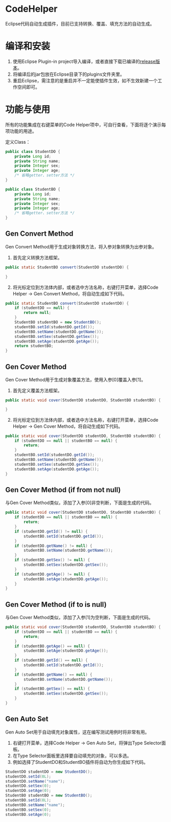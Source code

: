 # CodeHelper

Eclipse代码自动生成插件，目前已支持转换、覆盖、填充方法的自动生成。

# 编译和安装

1. 使用Eclipse Plugin-in project导入编译，或者直接下载已编译的[release版本](https://github.com/fengwk/code-helper/releases/tag/v1.0)。
2. 将编译后的jar包放在Eclipse目录下的plugins文件夹里。
3. 重启Eclipse，需注意的是重启并不一定能使插件生效，如不生效新建一个工作空间即可。

# 功能与使用

所有的功能集成在右键菜单的Code Helper项中，可自行查看，下面将逐个演示每项功能的用途。

定义Class：

```java
public class StudentDO {
    private Long id;
    private String name;
    private Integer sex;
    private Integer age;
    /* 省略getter、setter方法 */
}

public class StudentBO {
    private Long id;
    private String name;
    private Integer sex;
    private Integer age;
    /* 省略getter、setter方法 */
}
```

## Gen Convert Method

Gen Convert Method用于生成对象转换方法，将入参对象转换为出参对象。

1. 首先定义转换方法框架。

```java
public static StudentBO convert(StudentDO studentDO) {
        
}
```

2. 将光标定位到方法体内部，或者选中方法名称，右键打开菜单，选择Code Helper -> Gen Convert Method，将自动生成如下代码。

```java
public static StudentBO convert(StudentDO studentDO) {
    if (studentDO == null) {
        return null;
    }
    StudentBO studentBO = new StudentBO();
    studentBO.setId(studentDO.getId());
    studentBO.setName(studentDO.getName());
    studentBO.setSex(studentDO.getSex());
    studentBO.setAge(studentDO.getAge());
    return studentBO;
}
```

## Gen Cover Method

Gen Cover Method用于生成对象覆盖方法，使用入参[0]覆盖入参[1]。

1. 首先定义覆盖方法框架。

```java
public static void cover(StudentDO studentDO, StudentBO studentBO) {

}
```

2. 将光标定位到方法体内部，或者选中方法名称，右键打开菜单，选择Code Helper -> Gen Cover Method，将自动生成如下代码。

```java
public static void cover(StudentDO studentDO, StudentBO studentBO) {
    if (studentDO == null || studentBO == null) {
        return;
    }
    studentBO.setId(studentDO.getId());
    studentBO.setName(studentDO.getName());
    studentBO.setSex(studentDO.getSex());
    studentBO.setAge(studentDO.getAge());
}
```

## Gen Cover Method (if from not null)

与Gen Cover Method类似，添加了入参[0]非空判断，下面是生成的代码。

```java
public static void cover(StudentDO studentDO, StudentBO studentBO) {
    if (studentDO == null || studentBO == null) {
        return;
    }
    if (studentDO.getId() != null) {
        studentBO.setId(studentDO.getId());
    }
    if (studentDO.getName() != null) {
        studentBO.setName(studentDO.getName());
    }
    if (studentDO.getSex() != null) {
        studentBO.setSex(studentDO.getSex());
    }
    if (studentDO.getAge() != null) {
        studentBO.setAge(studentDO.getAge());
    }
}
```

## Gen Cover Method (if to is null)

与Gen Cover Method类似，添加了入参[1]为空判断，下面是生成的代码。

```java
public static void cover(StudentDO studentDO, StudentBO studentBO) {
    if (studentDO == null || studentBO == null) {
        return;
    }
    if (studentBO.getAge() == null) {
        studentBO.setAge(studentDO.getAge());
    }
    if (studentBO.getId() == null) {
        studentBO.setId(studentDO.getId());
    }
    if (studentBO.getName() == null) {
        studentBO.setName(studentDO.getName());
    }
    if (studentBO.getSex() == null) {
        studentBO.setSex(studentDO.getSex());
    }
}
```

## Gen Auto Set

Gen Auto Set用于自动填充对象属性，这在编写测试用例时将非常有用。

1. 右键打开菜单，选择Code Helper -> Gen Auto Set，将弹出Type Selector面板。
2. 在Type Selector面板里选择要自动填充的对象，可以多选。
3. 例如选择了StudentDO和StudentBO插件将自动为你生成如下代码。

```java
StudentDO studentDO = new StudentDO();
studentDO.setId(0L);
studentDO.setName("name");
studentDO.setSex(0);
studentDO.setAge(0);
StudentBO studentBO = new StudentBO();
studentBO.setId(0L);
studentBO.setName("name");
studentBO.setSex(0);
studentBO.setAge(0);
```
